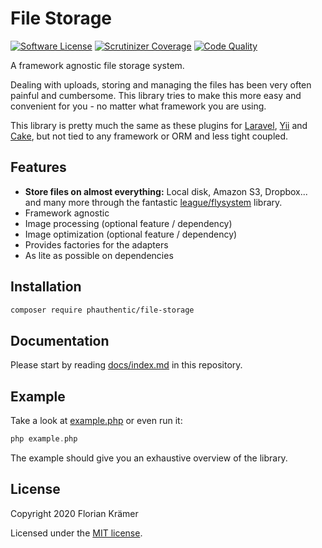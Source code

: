 # File Storage

[![Software License](https://img.shields.io/badge/license-MIT-brightgreen.svg?style=flat-square)](LICENSE)
[![Scrutinizer Coverage](https://img.shields.io/scrutinizer/coverage/g/Phauthentic/file-storage/master.svg?style=flat-square)](https://scrutinizer-ci.com/g/Phauthentic/file-storage/)
[![Code Quality](https://img.shields.io/scrutinizer/g/Phauthentic/file-storage/master.svg?style=flat-square)](https://scrutinizer-ci.com/g/Phauthentic/file-storage/)

A framework agnostic file storage system.

Dealing with uploads, storing and managing the files has been very often painful and cumbersome. This library tries to make this more easy and convenient for you - no matter what framework you are using.

This library is pretty much the same as these plugins for [Laravel](https://github.com/spatie/laravel-medialibrary), [Yii](https://github.com/yii2tech/file-storage) and [Cake](https://github.com/burzum/cakephp-file-storage), but not tied to any framework or ORM and less tight coupled.

## Features

 * **Store files on almost everything:** Local disk, Amazon S3, Dropbox... and many more through the fantastic [league/flysystem](thephpleague/flysystem) library.
 * Framework agnostic
 * Image processing (optional feature / dependency)
 * Image optimization (optional feature / dependency)
 * Provides factories for the adapters
 * As lite as possible on dependencies

## Installation

```sh
composer require phauthentic/file-storage
```

## Documentation

Please start by reading [docs/index.md](/docs/index.md) in this repository.

## Example

Take a look at [example.php](example.php) or even run it:

```php
php example.php
```

The example should give you an exhaustive overview of the library.

## License

Copyright 2020 Florian Krämer

Licensed under the [MIT license](license.txt).
